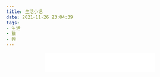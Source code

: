 ```yaml
---
title: 生活小记
date: 2021-11-26 23:04:39
tags:
- 生活
- 猫
- 狗
---
```




<center><iframe frameborder="no" border="0" marginwidth="0" marginheight="0" width=298 height=52 src="//music.163.com/outchain/player?type=2&id=569214249&auto=1&height=32"></iframe></center>




